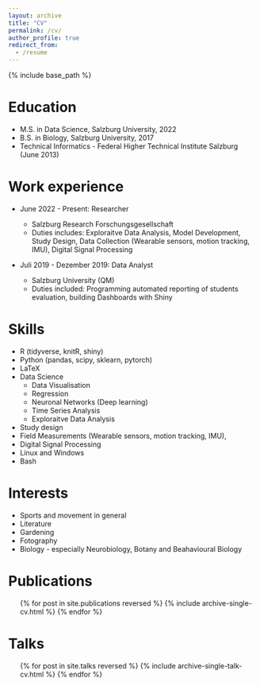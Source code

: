 ```yaml
---
layout: archive
title: "CV"
permalink: /cv/
author_profile: true
redirect_from:
  - /resume
---
```


{% include base_path %}

# Education

* M.S. in Data Science, Salzburg University, 2022
* B.S. in Biology, Salzburg University, 2017
* Technical Informatics - Federal Higher Technical Institute Salzburg (June 2013)

# Work experience

* June 2022 - Present: Researcher
  * Salzburg Research Forschungsgesellschaft
  * Duties includes: Exploraitve Data Analysis, Model Development, Study Design, Data Collection (Wearable sensors, motion tracking, IMU), Digital Signal Processing

* Juli 2019 - Dezember 2019: Data Analyst
  * Salzburg University (QM)
  * Duties included: Programming automated reporting of students evaluation, building Dashboards with Shiny
  
# Skills

* R (tidyverse, knitR, shiny)
* Python (pandas, scipy, sklearn, pytorch)
* LaTeX
* Data Science
  * Data Visualisation 
  * Regression
  * Neuronal Networks (Deep learning)
  * Time Series Analysis
  * Exploraitve Data Analysis
* Study design
* Field Measurements (Wearable sensors, motion tracking, IMU), 
* Digital Signal Processing
* Linux and Windows
* Bash


# Interests

* Sports and movement in general
* Literature
* Gardening
* Fotography
* Biology - especially Neurobiology, Botany and Beahavioural Biology


# Publications

  <ul>{% for post in site.publications reversed %}
    {% include archive-single-cv.html %}
  {% endfor %}</ul>
  
# Talks

  <ul>{% for post in site.talks reversed %}
    {% include archive-single-talk-cv.html  %}
  {% endfor %}</ul>
  
